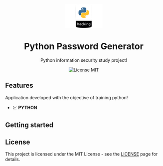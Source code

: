 <h1 align="center">
<br>
  <img src="https://github.com/Caiocof/caiocof/blob/main/python.png?raw=true" alt="PYTHON" width="120">
<br>
<br>
Python Password Generator
</h1>

<p align="center">Python information security study project!</p>

<p align="center">
  <a href="https://opensource.org/licenses/MIT">
    <img src="https://img.shields.io/badge/License-MIT-blue.svg" alt="License MIT">
  </a>
</p>

## Features
[//]: # (Add the features of your project here:)
Application developed with the objective of training python!

  - 💹 **PYTHON**

## Getting started




## License

This project is licensed under the MIT License - see the [LICENSE](https://opensource.org/licenses/MIT) page for details.
